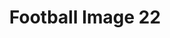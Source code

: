---
title: Football Image 22
image_path: /images/gallery/DSC_0545.JPG
link: 
description: Football Image 22
---